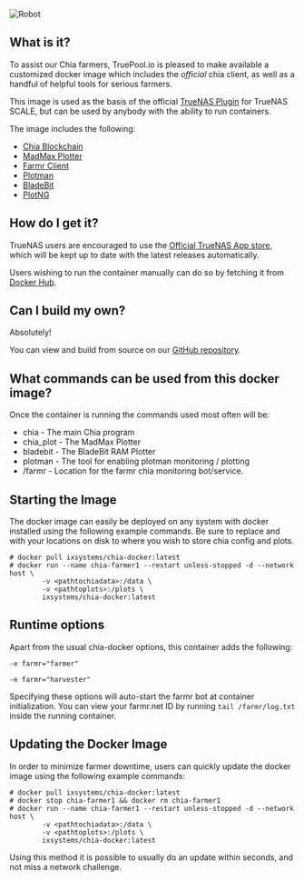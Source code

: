 ![Robot](/assets/img/robots/robot1.png)

## What is it?

To assist our Chia farmers, TruePool.io is pleased to make available a customized docker image which includes the *official* chia client, as well as a handful of helpful tools for serious farmers.

This image is used as the basis of the official [TrueNAS Plugin](https://www.truenas.com) for TrueNAS SCALE, but can be used by anybody with the ability to run containers.

The image includes the following:

- [Chia Blockchain](https://github.com/Chia-Network/chia-blockchain)
- [MadMax Plotter](https://github.com/madMAx43v3r/chia-plotter)
- [Farmr Client](https://github.com/joaquimguimaraes/farmr)
- [Plotman](https://github.com/ericaltendorf/plotman)
- [BladeBit](https://github.com/harold-b/bladebit/)
- [PlotNG](https://github.com/maded2/plotng)

## How do I get it?

TrueNAS users are encouraged to use the [Official TrueNAS App store](/kb/how-to-use-chia-on-truenas/), which will be kept up to date with the latest releases automatically.

Users wishing to run the container manually can do so by fetching it from [Docker Hub](https://hub.docker.com/repository/docker/ixsystems/chia-docker).


## Can I build my own?

Absolutely!

You can view and build from source on our [GitHub repository](https://github.com/truepool/chia-docker).

## What commands can be used from this docker image?

Once the container is running the commands used most often will be:

- chia - The main Chia program
- chia_plot - The MadMax Plotter
- bladebit - The BladeBit RAM Plotter
- plotman - The tool for enabling plotman monitoring / plotting
- /farmr - Location for the farmr chia monitoring bot/service.


## Starting the Image

The docker image can easily be deployed on any system with docker installed using the following example commands. Be sure to replace <pathtochiadata> and <pathtoplots> with your locations on disk to where you wish to store chia config and plots.

```
# docker pull ixsystems/chia-docker:latest
# docker run --name chia-farmer1 --restart unless-stopped -d --network host \
        -v <pathtochiadata>:/data \
        -v <pathtoplots>:/plots \
        ixsystems/chia-docker:latest
```


## Runtime options

Apart from the usual chia-docker options, this container adds the following:

```
-e farmr="farmer"
```

```
-e farmr="harvester"
```

Specifying these options will auto-start the farmr bot at container initialization. You can view your farmr.net ID by running ```tail /farmr/log.txt``` inside the running container. 

## Updating the Docker Image

In order to minimize farmer downtime, users can quickly update the docker image using the following example commands:

```
# docker pull ixsystems/chia-docker:latest
# docker stop chia-farmer1 && docker rm chia-farmer1 
# docker run --name chia-farmer1 --restart unless-stopped -d --network host \
        -v <pathtochiadata>:/data \
        -v <pathtoplots>:/plots \
        ixsystems/chia-docker:latest
```

Using this method it is possible to usually do an update within seconds, and not miss a network challenge.
